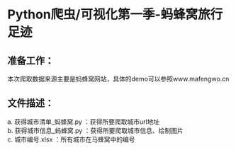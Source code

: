 # Python爬虫/可视化第一季-蚂蜂窝旅行足迹

## 准备工作：
本次爬取数据来源主要是蚂蜂窝网站，具体的demo可以参照www.mafengwo.cn
## 文件描述：
a. 获得城市清单_蚂蜂窝.py ：获得所要爬取城市url地址 <br>
b. 获得城市信息_蚂蜂窝.py ：获得所要爬取城市信息、绘制图片 <br>
c. 城市编号.xlsx ：所有城市在马蜂窝中的编号 <br>
